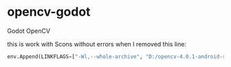 # opencv-godot
Godot OpenCV



this is work with Scons without errors when I removed this line:
```python
env.Append(LINKFLAGS=["-Wl,--whole-archive", "D:/opencv-4.0.1-android-sdk/OpenCV-android-sdk/sdk/native/3rdparty/libs/arm64-v8a/liblibwebp.a", "-Wl,--no-whole-archive"])
```
